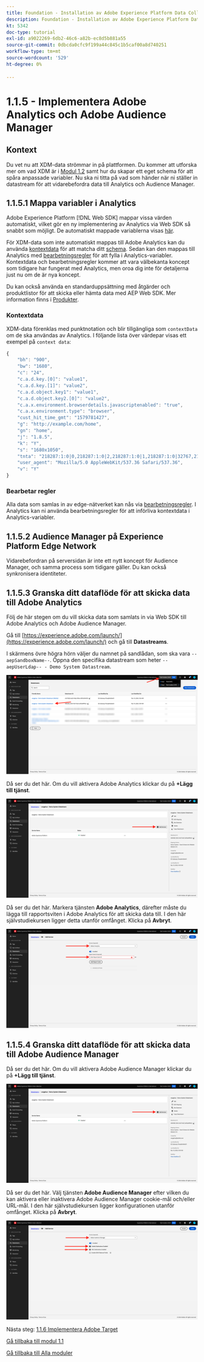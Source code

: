 ```yaml
---
title: Foundation - Installation av Adobe Experience Platform Data Collection och Web SDK-tillägget - Implementera Adobe Analytics och Adobe Audience Manager
description: Foundation - Installation av Adobe Experience Platform Data Collection och Web SDK-tillägget - Implementera Adobe Analytics och Adobe Audience Manager
kt: 5342
doc-type: tutorial
exl-id: a9022269-6db2-46c6-a82b-ec8d5b881a55
source-git-commit: 0dbcda0cfc9f199a44c845c1b5caf00a8d740251
workflow-type: tm+mt
source-wordcount: '529'
ht-degree: 0%

---
```


# 1.1.5 - Implementera Adobe Analytics och Adobe Audience Manager

## Kontext

Du vet nu att XDM-data strömmar in på plattformen. Du kommer att utforska mer om vad XDM är i [Modul 1.2](./../module1.2/data-ingestion.md) samt hur du skapar ett eget schema för att spåra anpassade variabler. Nu ska ni titta på vad som händer när ni ställer in datastream för att vidarebefordra data till Analytics och Audience Manager.

## 1.1.5.1 Mappa variabler i Analytics

Adobe Experience Platform [!DNL Web SDK] mappar vissa värden automatiskt, vilket gör en ny implementering av Analytics via Web SDK så snabbt som möjligt. De automatiskt mappade variablerna visas [här](https://experienceleague.adobe.com/docs/experience-platform/edge/data-collection/adobe-analytics/automatically-mapped-vars.html#data-collection).

För XDM-data som inte automatiskt mappas till Adobe Analytics kan du använda [kontextdata](https://experienceleague.adobe.com/docs/analytics/implementation/vars/page-vars/contextdata.html?lang=sv) för att matcha ditt [schema](https://experienceleague.adobe.com/docs/experience-platform/xdm/schema/composition.html). Sedan kan den mappas till Analytics med [bearbetningsregler](https://experienceleague.adobe.com/docs/analytics/admin/admin-tools/processing-rules/processing-rules-configuration/t-processing-rules.html) för att fylla i Analytics-variabler. Kontextdata och bearbetningsregler kommer att vara välbekanta koncept som tidigare har fungerat med Analytics, men oroa dig inte för detaljerna just nu om de är nya koncept.

Du kan också använda en standarduppsättning med åtgärder och produktlistor för att skicka eller hämta data med AEP Web SDK. Mer information finns i [Produkter](https://experienceleague.adobe.com/docs/experience-platform/edge/data-collection/collect-commerce-data.html?lang=en#data-collection).

### Kontextdata

XDM-data förenklas med punktnotation och blir tillgängliga som `contextData` om de ska användas av Analytics. I följande lista över värdepar visas ett exempel på `context data`:

```javascript
{
    "bh": "900",
    "bw": "1680",
    "c": "24",
    "c.a.d.key.[0]": "value1",
    "c.a.d.key.[1]": "value2",
    "c.a.d.object.key1": "value1",
    "c.a.d.object.key2.[0]": "value2",
    "c.a.x.environment.browserdetails.javascriptenabled": "true",
    "c.a.x.environment.type": "browser",
    "cust_hit_time_gmt": "1579781427",
    "g": "http://example.com/home",
    "gn": "home",
    "j": "1.8.5",
    "k": "Y",
    "s": "1680x1050",
    "tnta": "218287:1:0|0,218287:1:0|2,218287:1:0|1,218287:1:0|32767,218287:1:01,218287:1:0|0,218287:1:0|1,218287:1:0|0,218287:1:0|1",
    "user_agent": "Mozilla/5.0 AppleWebKit/537.36 Safari/537.36",
    "v": "Y"
}
```

### Bearbetar regler

Alla data som samlas in av edge-nätverket kan nås via [bearbetningsregler](https://experienceleague.adobe.com/docs/analytics/admin/admin-tools/processing-rules/processing-rules-configuration/t-processing-rules.html). I Analytics kan ni använda bearbetningsregler för att införliva kontextdata i Analytics-variabler.

## 1.1.5.2 Audience Manager på Experience Platform Edge Network

Vidarebefordran på serversidan är inte ett nytt koncept för Audience Manager, och samma process som tidigare gäller. Du kan också synkronisera identiteter.

## 1.1.5.3 Granska ditt dataflöde för att skicka data till Adobe Analytics

Följ de här stegen om du vill skicka data som samlats in via Web SDK till Adobe Analytics och Adobe Audience Manager.

Gå till [https://experience.adobe.com/launch/](https://experience.adobe.com/launch/) och gå till **Datastreams**.

I skärmens övre högra hörn väljer du namnet på sandlådan, som ska vara `--aepSandboxName--`. Öppna den specifika datastream som heter `--aepUserLdap-- - Demo System Datastream`.

![Klicka på ikonen Edge-konfiguration i den vänstra navigeringen](./images/edgeconfig1b.png)

Då ser du det här. Om du vill aktivera Adobe Analytics klickar du på **+Lägg till tjänst**.

![AEP-felsökning](./images/aa2.png)

Då ser du det här. Markera tjänsten **Adobe Analytics**, därefter måste du lägga till rapportsviten i Adobe Analytics för att skicka data till. I den här självstudiekursen ligger detta utanför omfånget. Klicka på **Avbryt**.

![AEP-felsökning](./images/aa3.png)

## 1.1.5.4 Granska ditt dataflöde för att skicka data till Adobe Audience Manager

Då ser du det här. Om du vill aktivera Adobe Audience Manager klickar du på **+Lägg till tjänst**.

![AEP-felsökning](./images/aa2.png)

Då ser du det här. Välj tjänsten **Adobe Audience Manager** efter vilken du kan aktivera eller inaktivera Adobe Audience Manager cookie-mål och/eller URL-mål. I den här självstudiekursen ligger konfigurationen utanför omfånget. Klicka på **Avbryt**.

![AEP-felsökning](./images/aam1.png)

Nästa steg: [1.1.6 Implementera Adobe Target](./ex6.md)

[Gå tillbaka till modul 1.1](./data-ingestion-launch-web-sdk.md)

[Gå tillbaka till Alla moduler](./../../../overview.md)
